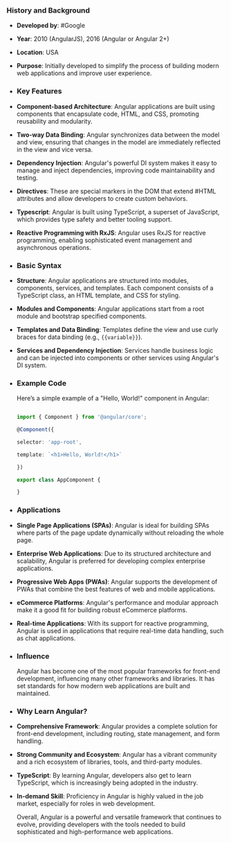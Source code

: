 ### **History and Background**
- **Developed by**: #Google
- **Year**: 2010 (AngularJS), 2016 (Angular or Angular 2+)
- **Location**: USA
- **Purpose**: Initially developed to simplify the process of building modern web applications and improve user experience.
- ### **Key Features**
- **Component-based Architecture**: Angular applications are built using components that encapsulate code, HTML, and CSS, promoting reusability and modularity.
- **Two-way Data Binding**: Angular synchronizes data between the model and view, ensuring that changes in the model are immediately reflected in the view and vice versa.
- **Dependency Injection**: Angular's powerful DI system makes it easy to manage and inject dependencies, improving code maintainability and testing.
- **Directives**: These are special markers in the DOM that extend #HTML attributes and allow developers to create custom behaviors.
- **Typescript**: Angular is built using TypeScript, a superset of JavaScript, which provides type safety and better tooling support.
- **Reactive Programming with RxJS**: Angular uses RxJS for reactive programming, enabling sophisticated event management and asynchronous operations.
- ### **Basic Syntax**
- **Structure**: Angular applications are structured into modules, components, services, and templates. Each component consists of a TypeScript class, an HTML template, and CSS for styling.
- **Modules and Components**: Angular applications start from a root module and bootstrap specified components.
- **Templates and Data Binding**: Templates define the view and use curly braces for data binding (e.g., `{{variable}}`).
- **Services and Dependency Injection**: Services handle business logic and can be injected into components or other services using Angular's DI system.
- ### **Example Code**
  
  Here’s a simple example of a "Hello, World!" component in Angular:
  
  ```typescript
  
  import { Component } from '@angular/core';
  
  @Component({
  
  selector: 'app-root',
  
  template: `<h1>Hello, World!</h1>`
  
  })
  
  export class AppComponent {
  
  }
  
  ```
- ### **Applications**
- **Single Page Applications (SPAs)**: Angular is ideal for building SPAs where parts of the page update dynamically without reloading the whole page.
- **Enterprise Web Applications**: Due to its structured architecture and scalability, Angular is preferred for developing complex enterprise applications.
- **Progressive Web Apps (PWAs)**: Angular supports the development of PWAs that combine the best features of web and mobile applications.
- **eCommerce Platforms**: Angular's performance and modular approach make it a good fit for building robust eCommerce platforms.
- **Real-time Applications**: With its support for reactive programming, Angular is used in applications that require real-time data handling, such as chat applications.
- ### **Influence**
  
  Angular has become one of the most popular frameworks for front-end development, influencing many other frameworks and libraries. It has set standards for how modern web applications are built and maintained.
- ### **Why Learn Angular?**
- **Comprehensive Framework**: Angular provides a complete solution for front-end development, including routing, state management, and form handling.
- **Strong Community and Ecosystem**: Angular has a vibrant community and a rich ecosystem of libraries, tools, and third-party modules.
- **TypeScript**: By learning Angular, developers also get to learn TypeScript, which is increasingly being adopted in the industry.
- **In-demand Skill**: Proficiency in Angular is highly valued in the job market, especially for roles in web development.
  
  Overall, Angular is a powerful and versatile framework that continues to evolve, providing developers with the tools needed to build sophisticated and high-performance web applications.
